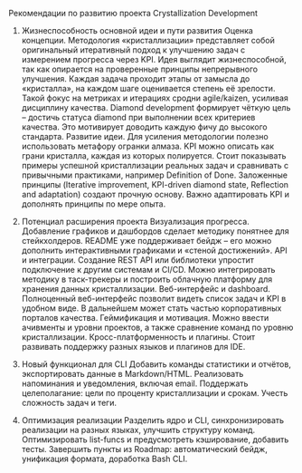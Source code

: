 Рекомендации по развитию проекта Crystallization Development

1. Жизнеспособность основной идеи и пути развития
   Оценка концепции. Методология «кристаллизации» представляет собой оригинальный итеративный подход к улучшению задач с измерением прогресса через KPI. Идея выглядит жизнеспособной, так как опирается на проверенные принципы непрерывного улучшения. Каждая задача проходит этапы от замысла до «кристалла», на каждом шаге оценивается степень её зрелости.
   Такой фокус на метриках и итерациях сродни agile/kaizen, усиливая дисциплину качества. Diamond development формирует чёткую цель – достичь статуса diamond при выполнении всех критериев качества. Это мотивирует доводить каждую фичу до высокого стандарта.
   Развитие идеи. Для усиления методологии полезно использовать метафору огранки алмаза. KPI можно описать как грани кристалла, каждая из которых полируется. Стоит показывать примеры успешной кристаллизации реальных задач и сравнивать с привычными практиками, например Definition of Done.
   Заложенные принципы (Iterative improvement, KPI-driven diamond state, Reflection and adaptation) создают прочную основу. Важно адаптировать KPI и дополнять принципы по мере опыта.

2. Потенциал расширения проекта
   Визуализация прогресса. Добавление графиков и дашбордов сделает методику понятнее для стейкхолдеров. README уже поддерживает бейдж – его можно дополнить интерактивными графиками и «стеной достижений».
   API и интеграции. Создание REST API или библиотеки упростит подключение к другим системам и CI/CD. Можно интегрировать методику в таск-трекеры и построить облачную платформу для хранения данных кристаллизации.
   Веб-интерфейс и dashboard. Полноценный веб-интерфейс позволит видеть список задач и KPI в удобном виде. В дальнейшем может стать частью корпоративных порталов качества.
   Геймификация и мотивация. Можно ввести ачивменты и уровни проектов, а также сравнение команд по уровню кристаллизации.
   Кросс-платформенность и плагины. Стоит развивать поддержку разных языков и плагинов для IDE.

3. Новый функционал для CLI
   Добавить команды статистики и отчётов, экспортировать данные в Markdown/HTML.
   Реализовать напоминания и уведомления, включая email.
   Поддержать целеполагание: цели по проценту кристаллизации и срокам.
   Учесть сложность задач и теги.

4. Оптимизация реализации
   Разделить ядро и CLI, синхронизировать реализации на разных языках, улучшить структуру команд.
   Оптимизировать list-funcs и предусмотреть кэширование, добавить тесты.
   Завершить пункты из Roadmap: автоматический бейдж, унификация формата, доработка Bash CLI.
